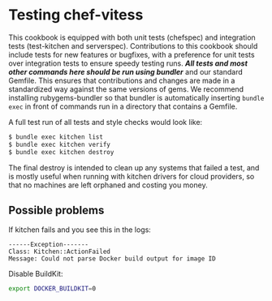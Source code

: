 # Testing chef-vitess

This cookbook is equipped with both unit tests (chefspec) and integration tests
(test-kitchen and serverspec). Contributions to this cookbook should include tests
for new features or bugfixes, with a preference for unit tests over integration
tests to ensure speedy testing runs. ***All tests and most other commands here
should be run using bundler*** and our standard Gemfile. This ensures that
contributions and changes are made in a standardized way against the same
versions of gems. We recommend installing rubygems-bundler so that bundler is
automatically inserting `bundle exec` in front of commands run in a directory
that contains a Gemfile.

A full test run of all tests and style checks would look like:

```bash
$ bundle exec kitchen list
$ bundle exec kitchen verify
$ bundle exec kitchen destroy
```

The final destroy is intended to clean up any systems that failed a test, and is
mostly useful when running with kitchen drivers for cloud providers, so that no
machines are left orphaned and costing you money.

## Possible problems

If kitchen fails and you see this in the logs:

```text
------Exception-------
Class: Kitchen::ActionFailed
Message: Could not parse Docker build output for image ID
```

Disable BuildKit:

```bash
export DOCKER_BUILDKIT=0
```
